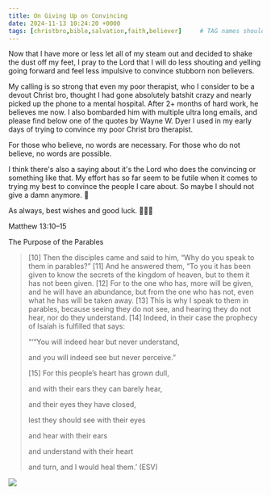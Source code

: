 ```yaml
---
title: On Giving Up on Convincing
date: 2024-11-13 10:24:20 +0000
tags: [christbro,bible,salvation,faith,believer]     # TAG names should always be lowercase
---
```


Now that I have more or less let all of my steam out and decided to shake the dust off my feet, I pray to the Lord that I will do less shouting and yelling going forward and feel less impulsive to convince stubborn non believers.

My calling is so strong that even my poor therapist, who I consider to be a devout Christ bro, thought I had gone absolutely batshit crazy and nearly picked up the phone to a mental hospital. After 2+ months of hard work, he believes me now. I also bombarded him with multiple ultra long emails, and please find below one of the quotes by Wayne W. Dyer I used in my early days of trying to convince my poor Christ bro therapist.

For those who believe, no words are necessary. For those who do not believe, no words are possible.

I think there's also a saying about it's the Lord who does the convincing or something like that. My effort has so far seem to be futile when it comes to trying my best to convince the people I care about. So maybe I should not give a damn anymore. 🤷

As always, best wishes and good luck. 🙏🫶😘

Matthew 13:10–15

The Purpose of the Parables

>   [10] Then the disciples came and said to him, “Why do you speak to them in parables?” [11] And he answered them, “To you it has been given to know the secrets of the kingdom of heaven, but to them it has not been given. [12] For to the one who has, more will be given, and he will have an abundance, but from the one who has not, even what he has will be taken away. [13] This is why I speak to them in parables, because seeing they do not see, and hearing they do not hear, nor do they understand. [14] Indeed, in their case the prophecy of Isaiah is fulfilled that says:
>
>“‘“You will indeed hear but never understand,
>
>and you will indeed see but never perceive.”
>
>[15] For this people’s heart has grown dull,
>
>and with their ears they can barely hear,
>
>and their eyes they have closed,
>
>lest they should see with their eyes
>
>and hear with their ears
>
>and understand with their heart
>
>and turn, and I would heal them.’ (ESV)

![](/038073708c2162c367c0986ed1c39c0d.gif)